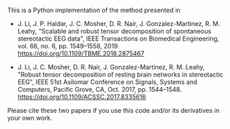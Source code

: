 This is a Python implementation of the method presented in 

- J. Li, J. P. Haldar, J. C. Mosher, D. R. Nair, J. Gonzalez-Martinez, R. M. Leahy,
"Scalable and robust tensor decomposition of spontaneous stereotactic EEG data",
IEEE Transactions on Biomedical Engineering, vol. 66, no. 6, pp. 1549–1558, 2019.
https://doi.org/10.1109/TBME.2018.2875467

- J. Li, J. C. Mosher, D. R. Nair, J. Gonzalez-Martinez, R. M. Leahy,
"Robust tensor decomposition of resting brain networks in stereotactic EEG",
IEEE 51st Asilomar Conference on Signals, Systems and Computers, Pacific Grove, CA, Oct. 2017, pp. 1544–1548.
https://doi.org/10.1109/ACSSC.2017.8335616


Please cite these two papers if you use this code and/or its derivatives in your own work.
